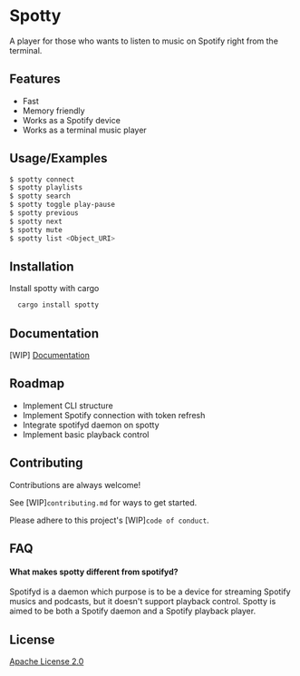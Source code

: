 
# Spotty

A player for those who wants to listen to music on Spotify right from the terminal.


## Features

- Fast 
- Memory friendly
- Works as a Spotify device
- Works as a terminal music player


## Usage/Examples

```bash
$ spotty connect
$ spotty playlists
$ spotty search
$ spotty toggle play-pause
$ spotty previous
$ spotty next
$ spotty mute
$ spotty list <Object_URI>
```


## Installation

Install spotty with cargo

```bash
  cargo install spotty
```
    
## Documentation

[WIP] [Documentation](https://linktodocumentation)


## Roadmap

- Implement CLI structure
- Implement Spotify connection with token refresh
- Integrate spotifyd daemon on spotty
- Implement basic playback control


## Contributing

Contributions are always welcome!

See [WIP]`contributing.md` for ways to get started.

Please adhere to this project's [WIP]`code of conduct`.


## FAQ

#### What makes spotty different from spotifyd?

Spotifyd is a daemon which purpose is to be a device for streaming Spotify musics and podcasts, but it doesn't support playback control. Spotty is aimed to be both a Spotify daemon and a Spotify playback player.


## License

[Apache License 2.0](https://choosealicense.com/licenses/apache-2.0/)

